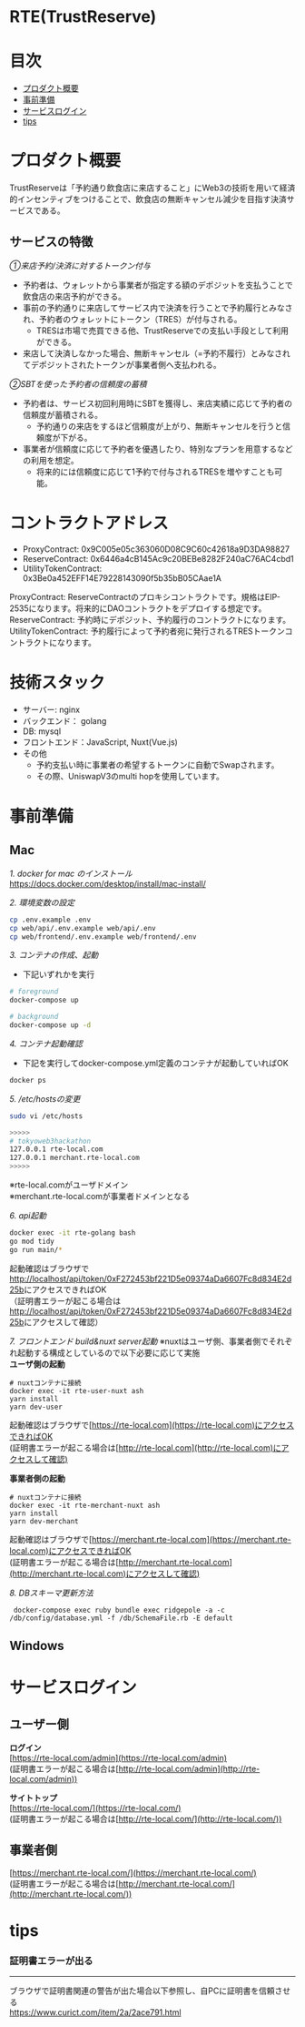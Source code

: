 # RTE(TrustReserve)

# 目次
- [プロダクト概要](#プロダクト概要)
- [事前準備](#事前準備)
- [サービスログイン](#サービスログイン)
- [tips](#tips)

# プロダクト概要
TrustReserveは「予約通り飲食店に来店すること」にWeb3の技術を用いて経済的インセンティブをつけることで、飲食店の無断キャンセル減少を目指す決済サービスである。
## サービスの特徴
*①来店予約/決済に対するトークン付与*
- 予約者は、ウォレットから事業者が指定する額のデポジットを支払うことで飲食店の来店予約ができる。
- 事前の予約通りに来店してサービス内で決済を行うことで予約履行とみなされ、予約者のウォレットにトークン（TRES）が付与される。
  - TRESは市場で売買できる他、TrustReserveでの支払い手段として利用ができる。
- 来店して決済しなかった場合、無断キャンセル（=予約不履行）とみなされてデポジットされたトークンが事業者側へ支払われる。

*②SBTを使った予約者の信頼度の蓄積*
- 予約者は、サービス初回利用時にSBTを獲得し、来店実績に応じて予約者の信頼度が蓄積される。
  - 予約通りの来店をするほど信頼度が上がり、無断キャンセルを行うと信頼度が下がる。
- 事業者が信頼度に応じて予約者を優遇したり、特別なプランを用意するなどの利用を想定。
  - 将来的には信頼度に応じて1予約で付与されるTRESを増やすことも可能。

# コントラクトアドレス
- ProxyContract: 0x9C005e05c363060D08C9C60c42618a9D3DA98827
- ReserveContract: 0x6446a4cB145Ac9c20BEBe8282F240aC76AC4cbd1
- UtilityTokenContract: 0x3Be0a452EFF14E79228143090f5b35bB05CAae1A

ProxyContract: ReserveContractのプロキシコントラクトです。規格はEIP-2535になります。将来的にDAOコントラクトをデプロイする想定です。
ReserveContract: 予約時にデポジット、予約履行のコントラクトになります。
UtilityTokenContract: 予約履行によって予約者宛に発行されるTRESトークンコントラクトになります。

# 技術スタック
- サーバー: nginx
- バックエンド： golang
- DB: mysql
- フロントエンド：JavaScript, Nuxt(Vue.js)
- その他
  - 予約支払い時に事業者の希望するトークンに自動でSwapされます。
  - その際、UniswapV3のmulti hopを使用しています。

# 事前準備
## Mac
*1. docker for mac のインストール*  
https://docs.docker.com/desktop/install/mac-install/

*2. 環境変数の設定*
```bash
cp .env.example .env
cp web/api/.env.example web/api/.env
cp web/frontend/.env.example web/frontend/.env
```  
*3. コンテナの作成、起動*
- 下記いずれかを実行
```bash
# foreground
docker-compose up
```

```bash
# background
docker-compose up -d 
```

*4. コンテナ起動確認*
- 下記を実行してdocker-compose.yml定義のコンテナが起動していればOK
```bash
docker ps
```

*5. /etc/hostsの変更*

```bash
sudo vi /etc/hosts

>>>>>
# tokyoweb3hackathon
127.0.0.1 rte-local.com 
127.0.0.1 merchant.rte-local.com
>>>>>
```
※rte-local.comがユーザドメイン <br>
※merchant.rte-local.comが事業者ドメインとなる

*6. api起動*
```bash
docker exec -it rte-golang bash
go mod tidy
go run main/*
```
起動確認はブラウザで[http://localhost/api/token/0xF272453bf221D5e09374aDa6607Fc8d834E2d25b](http://localhost/api/token/0xF272453bf221D5e09374aDa6607Fc8d834E2d25b)にアクセスできればOK
<br>（証明書エラーが起こる場合は[http://localhost/api/token/0xF272453bf221D5e09374aDa6607Fc8d834E2d25b](http://localhost/api/token/0xF272453bf221D5e09374aDa6607Fc8d834E2d25b)にアクセスして確認）

*7. フロントエンド build&nuxt server起動*
 ※nuxtはユーザ側、事業者側でそれぞれ起動する構成としているので以下必要に応じて実施  
**ユーザ側の起動**
```
# nuxtコンテナに接続
docker exec -it rte-user-nuxt ash
yarn install
yarn dev-user
```
起動確認はブラウザで[https://rte-local.com](https://rte-local.com)にアクセスできればOK
<br>(証明書エラーが起こる場合は[http://rte-local.com](http://rte-local.com)にアクセスして確認)

**事業者側の起動**
```
# nuxtコンテナに接続
docker exec -it rte-merchant-nuxt ash
yarn install
yarn dev-merchant
```
起動確認はブラウザで[https://merchant.rte-local.com](https://merchant.rte-local.com)にアクセスできればOK
<br>(証明書エラーが起こる場合は[http://merchant.rte-local.com](http://merchant.rte-local.com)にアクセスして確認)

*8. DBスキーマ更新方法*
```shell
 docker-compose exec ruby bundle exec ridgepole -a -c /db/config/database.yml -f /db/SchemaFile.rb -E default
```
## Windows
# サービスログイン

## ユーザー側
 **ログイン**
 <br>[https://rte-local.com/admin](https://rte-local.com/admin)
 <br>(証明書エラーが起こる場合は[http://rte-local.com/admin](http://rte-local.com/admin))

 **サイトトップ**
 <br>[https://rte-local.com/](https://rte-local.com/)
 <br>(証明書エラーが起こる場合は[http://rte-local.com/](http://rte-local.com/))
## 事業者側
 [https://merchant.rte-local.com/](https://merchant.rte-local.com/)
 <br>(証明書エラーが起こる場合は[http://merchant.rte-local.com/](http://merchant.rte-local.com/))

# tips
### 証明書エラーが出る

---
ブラウザで証明書関連の警告が出た場合以下参照し、自PCに証明書を信頼させる
<br>https://www.curict.com/item/2a/2ace791.html
